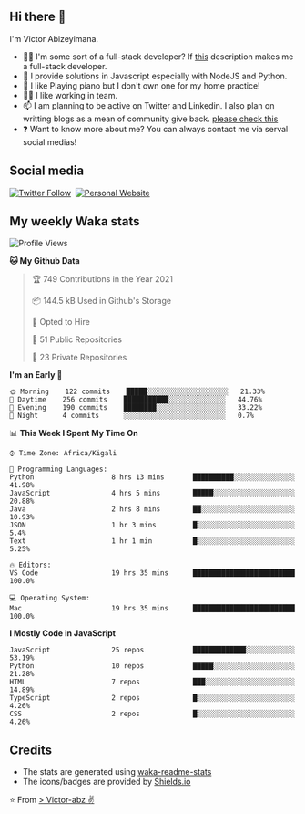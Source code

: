 ## Hi there 👋
I'm Victor Abizeyimana.  
- 👨‍💻 I'm some sort of a full-stack developer? If [this](https://www.w3schools.com/whatis/whatis_fullstack.asp) description makes me a full-stack developer.
- 🌱 I provide solutions in Javascript especially with NodeJS and Python. 
- 🎹 I like Playing piano but I don't own one for my home practice!
- 👯‍♀️ I like working in team.
- 📫 I am planning to be active on Twitter and Linkedin. I also plan on writting blogs as a mean of community give back. [please check this](https://victor-abz.com/)
- ❓ Want to know more about me? You can always contact me via serval social medias!

## Social media
[![Twitter Follow](https://img.shields.io/twitter/follow/vicky_abz?color=%231DA1F2&label=Twitter&style=for-the-badge&logo=twitter&logoColor=ffffff)](https://twitter.com/vicky_abz)
‎‎ [![Personal Website](https://img.shields.io/static/v1?label=visit&message=victor-abz.com&color=%235F021F&style=for-the-badge)](https://victor-abz.com/)

## My weekly Waka stats
<!--START_SECTION:waka-->
![Profile Views](http://img.shields.io/badge/Profile%20Views-0-blue)

**🐱 My Github Data** 

> 🏆 749 Contributions in the Year 2021
 > 
> 📦 144.5 kB Used in Github's Storage 
 > 
> 💼 Opted to Hire
 > 
> 📜 51 Public Repositories 
 > 
> 🔑 23 Private Repositories  
 > 
**I'm an Early 🐤** 

```text
🌞 Morning    122 commits    █████░░░░░░░░░░░░░░░░░░░░   21.33% 
🌆 Daytime    256 commits    ███████████░░░░░░░░░░░░░░   44.76% 
🌃 Evening    190 commits    ████████░░░░░░░░░░░░░░░░░   33.22% 
🌙 Night      4 commits      ░░░░░░░░░░░░░░░░░░░░░░░░░   0.7%

```


📊 **This Week I Spent My Time On** 

```text
⌚︎ Time Zone: Africa/Kigali

💬 Programming Languages: 
Python                   8 hrs 13 mins       ██████████░░░░░░░░░░░░░░░   41.98% 
JavaScript               4 hrs 5 mins        █████░░░░░░░░░░░░░░░░░░░░   20.88% 
Java                     2 hrs 8 mins        ██░░░░░░░░░░░░░░░░░░░░░░░   10.93% 
JSON                     1 hr 3 mins         █░░░░░░░░░░░░░░░░░░░░░░░░   5.4% 
Text                     1 hr 1 min          █░░░░░░░░░░░░░░░░░░░░░░░░   5.25%

🔥 Editors: 
VS Code                  19 hrs 35 mins      █████████████████████████   100.0%

💻 Operating System: 
Mac                      19 hrs 35 mins      █████████████████████████   100.0%

```

**I Mostly Code in JavaScript** 

```text
JavaScript               25 repos            █████████████░░░░░░░░░░░░   53.19% 
Python                   10 repos            █████░░░░░░░░░░░░░░░░░░░░   21.28% 
HTML                     7 repos             ███░░░░░░░░░░░░░░░░░░░░░░   14.89% 
TypeScript               2 repos             █░░░░░░░░░░░░░░░░░░░░░░░░   4.26% 
CSS                      2 repos             █░░░░░░░░░░░░░░░░░░░░░░░░   4.26%

```



<!--END_SECTION:waka-->

## Credits
- The stats are generated using [waka-readme-stats](https://github.com/anmol098/waka-readme-stats)
- The icons/badges are provided by [Shields.io](https://shields.io/)

⭐️ From [> Victor-abz ✌](https://victor-abz.com/)
